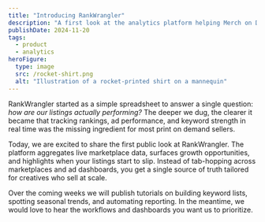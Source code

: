 ```yaml
---
title: "Introducing RankWrangler"
description: "A first look at the analytics platform helping Merch on Demand sellers stay ahead."
publishDate: 2024-11-20
tags:
  - product
  - analytics
heroFigure:
  type: image
  src: /rocket-shirt.png
  alt: "Illustration of a rocket-printed shirt on a mannequin"
---
```


RankWrangler started as a simple spreadsheet to answer a single question: *how are our listings actually performing?* The deeper we dug, the clearer it became that tracking rankings, ad performance, and keyword strength in real time was the missing ingredient for most print on demand sellers.

Today, we are excited to share the first public look at RankWrangler. The platform aggregates live marketplace data, surfaces growth opportunities, and highlights when your listings start to slip. Instead of tab-hopping across marketplaces and ad dashboards, you get a single source of truth tailored for creatives who sell at scale.

Over the coming weeks we will publish tutorials on building keyword lists, spotting seasonal trends, and automating reporting. In the meantime, we would love to hear the workflows and dashboards you want us to prioritize.

